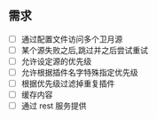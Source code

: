 ## 需求

- [ ] 通过配置文件访问多个卫月源
- [ ] 某个源失败之后,跳过并之后尝试重试
- [ ] 允许设定源的优先级
- [ ] 允许根据插件名字特殊指定优先级
- [ ] 根据优先级过滤掉重复插件
- [ ] 缓存内容
- [ ] 通过 rest 服务提供
